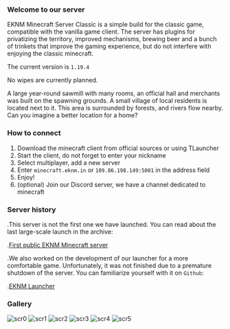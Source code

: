 ### Welcome to our server

EKNM Minecraft Server Classic is a simple build for the classic game, compatible with the vanilla game client. The server has plugins for privatizing the territory, improved mechanisms, brewing beer and a bunch of trinkets that improve the gaming experience, but do not interfere with enjoying the classic minecraft.

The current version is `1.19.4`

No wipes are currently planned.

A large year-round sawmill with many rooms, an official hall and merchants was built on the spawning grounds. A small village of local residents is located next to it. This area is surrounded by forests, and rivers flow nearby. Can you imagine a better location for a home?

### How to connect

1. Download the minecraft client from official sources or using TLauncher
2. Start the client, do not forget to enter your nickname
3. Select multiplayer, add a new server
4. Enter `minecraft.eknm.in` or `109.86.198.149:5001` in the address field
5. Enjoy!
6. (optional) Join our Discord server, we have a channel dedicated to minecraft

### Server history

.This server is not the first one we have launched. You can read about the last large-scale launch in the archive:

.[First public EKNM Minecraft server](http://localhost:4200/archive/first_mc_server)  

.We also worked on the development of our launcher for a more comfortable game. Unfortunately, it was not finished due to a premature shutdown of the server. You can familiarize yourself with it on `Github`:

.[EKNM Launcher](https://github.com/MixaPlt/EKNM-Launcher)

### Gallery
![scr0](/s/zgN5c4xJmqwRvo0/download)
![scr1](/s/ef8nc5zZiDK8dhI/download)
![scr2](/s/JRFjbF7ER3oGoWq/download)
![scr3](/s/bFSI8CmvsZuA1Ou/download)
![scr4](/s/l9UiDhyi1HpPy5w/download)
![scr5](/s/OYvfW6wdTxO0rTM/download)

